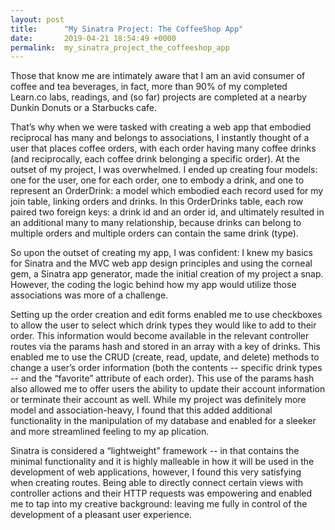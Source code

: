 ```yaml
---
layout: post
title:      "My Sinatra Project: The CoffeeShop App"
date:       2019-04-21 18:54:49 +0000
permalink:  my_sinatra_project_the_coffeeshop_app
---
```


Those that know me are intimately aware that I am an avid consumer of coffee and tea beverages, in fact, more than 90% of my completed Learn.co labs, readings, and (so far) projects are completed at a nearby Dunkin Donuts or a Starbucks cafe. 

That’s why when we were tasked with creating a web app that embodied reciprocal has many and belongs to associations, I instantly thought of a user that places coffee orders, with each order having many coffee drinks (and reciprocally, each coffee drink belonging a specific order). At the outset of my project, I was overwhelmed. I ended up creating four models: one for the user, one for each order, one to embody a drink, and one to represent an OrderDrink: a model which embodied each record used for my join table, linking orders and drinks. In this OrderDrinks table,  each row paired two foreign keys: a drink id and an order id, and ultimately resulted in an additional many to many relationship, because drinks can belong to multiple orders and multiple orders can contain the same drink (type).

So upon the outset of creating my app, I was confident: I knew my basics for Sinatra and the MVC web app design principles and using the corneal gem, a Sinatra app generator, made the initial creation of my project a snap. However, the coding the logic behind how my app would utilize those associations was more of a challenge. 

Setting up the order creation and edit forms enabled me to use checkboxes to allow the user to select which drink types they would like to add to their order. This information would become available in the relevant controller routes via the params hash and stored in an array with a key of drinks. This enabled me to use the CRUD (create, read, update, and delete) methods to change a user’s order information (both the contents -- specific drink types -- and the “favorite” attribute of each order). This use of the params hash also allowed me to offer users the ability to update their account information or terminate their account as well. While my project was definitely more model and association-heavy, I found that this added additional functionality in the manipulation of my database and enabled for a sleeker and more streamlined feeling to my ap
plication.

Sinatra is considered a “lightweight” framework -- in that contains the minimal functionality and it is highly malleable in how it will be used in the development of web applications, however, I found this very satisfying when creating routes. Being able to directly connect certain views with controller actions and their HTTP requests was empowering and enabled me to tap into my creative background: leaving me fully in control of the development of a pleasant user experience. 

